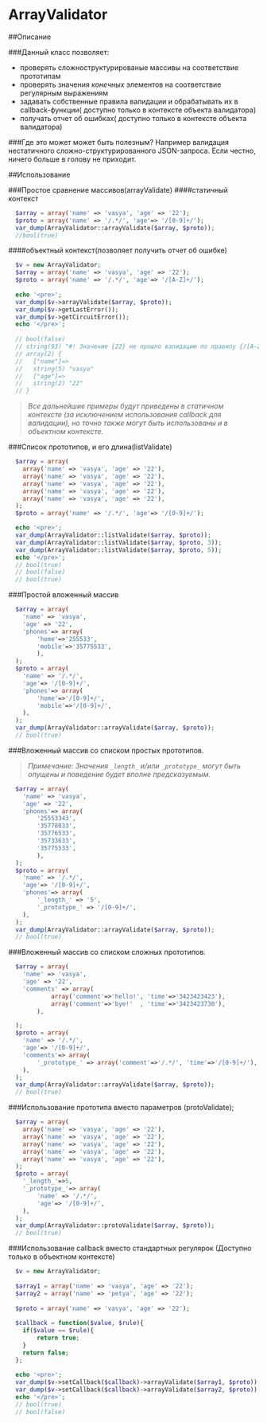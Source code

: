 ArrayValidator
==============
##Описание

###Данный класс позволяет:
 - проверять сложноструктурированые массивы на соответствие прототипам
 - проверять значения *конечных* элементов на соответствие регулярным выражениям
 - задавать собственные правила валидации и обрабатывать их в callback-функции( доступно только в контексте объекта валидатора)
 - получать отчет об ошибках( доступно только в контексте объекта валидатора)

###Где это может может быть полезным?
 Например валидация нестатичного сложно-структурированного JSON-запроса.
 Если честно, ничего больше в голову не приходит.


##Использование

###Простое сравнение массивов(arrayValidate)
####статичный контекст
```php
  $array = array('name' => 'vasya', 'age' => '22');
  $proto = array('name' => '/.*/', 'age'=> '/[0-9]+/');
  var_dump(ArrayValidator::arrayValidate($array, $proto));
  //bool(true)
```

####объектный контекст(позволяет получить отчет об ошибке)
```php
  $v = new ArrayValidator;
  $array = array('name' => 'vasya', 'age' => '22');
  $proto = array('name' => '/.*/', 'age'=> '/[A-Z]+/');
  
  echo '<pre>';
  var_dump($v->arrayValidate($array, $proto));
  var_dump($v->getLastError());
  var_dump($v->getCircuitError());
  echo '</pre>';
 
  // bool(false)
  // string(93) "#! Значение {22} не прошло валидацию по правилу {/[A-Z]+/}."
  // array(2) {
  //   ["name"]=>
  //   string(5) "vasya"
  //   ["age"]=>
  //   string(2) "22"
  // }
```
> *Все дальнейшие примеры будут приведены в статичном контексте (за исключением использования callback для валидации), но точно также могут быть использованы и в объектном контексте.*

###Список прототипов, и его длина(listValidate)
```php
  $array = array(
    array('name' => 'vasya', 'age' => '22'),
    array('name' => 'vasya', 'age' => '22'),
    array('name' => 'vasya', 'age' => '22'),
    array('name' => 'vasya', 'age' => '22'),
    array('name' => 'vasya', 'age' => '22'),
  );
  $proto = array('name' => '/.*/', 'age'=> '/[0-9]+/');

  echo '<pre>';
  var_dump(ArrayValidator::listValidate($array, $proto));
  var_dump(ArrayValidator::listValidate($array, $proto, 3));
  var_dump(ArrayValidator::listValidate($array, $proto, 5));
  echo '</pre>';
  // bool(true)
  // bool(false)
  // bool(true)
```

###Простой вложенный массив
```php
  $array = array(
    'name' => 'vasya', 
    'age' => '22', 
    'phones'=> array(
        'home'=>'255533',
        'mobile'=>'35775533',
        ),
  );
  $proto = array(
    'name' => '/.*/',
    'age'=> '/[0-9]+/',
    'phones'=> array(
        'home'=>'/[0-9]+/',
        'mobile'=>'/[0-9]+/',
    ),
  );
  var_dump(ArrayValidator::arrayValidate($array, $proto));
  // bool(true)
```

###Вложенный массив со списком простых прототипов. 
> *Примечание: Значения `_length_` и/или `_prototype_` могут быть опущены и поведение будет вполне предсказуемым.*

```php
  $array = array(
    'name' => 'vasya', 
    'age' => '22', 
    'phones'=> array(
        '25553343',
        '35778833',
        '35776533',
        '35733633',
        '35775533',
        ),
  );
  $proto = array(
    'name' => '/.*/',
    'age'=> '/[0-9]+/',
    'phones'=> array(
        '_length_' => '5',
        '_prototype_' => '/[0-9]+/',
    ),
  );
  var_dump(ArrayValidator::arrayValidate($array, $proto));
  // bool(true)
```

###Вложенный массив со списком сложных прототипов.
```php
  $array = array(
    'name' => 'vasya', 
    'age' => '22', 
    'comments' => array(
            array('comment'=>'hello!', 'time'=>'3423423423'),
            array('comment'=>'bye!'  , 'time'=>'3423423730'),
        ),

  );
  $proto = array(
    'name' => '/.*/',
    'age'=> '/[0-9]+/',
    'comments'=> array(
        '_prototype_' => array('comment'=>'/.*/', 'time'=>'/[0-9]+/'),
    ),
  );
  var_dump(ArrayValidator::arrayValidate($array, $proto));
  // bool(true)
```
###Использование прототипа вместо параметров (protoValidate);
```php
  $array = array(
    array('name' => 'vasya', 'age' => '22'),
    array('name' => 'vasya', 'age' => '22'),
    array('name' => 'vasya', 'age' => '22'),
    array('name' => 'vasya', 'age' => '22'),
    array('name' => 'vasya', 'age' => '22'),
  );
  $proto = array(
    '_length_'=>5,
    '_prototype_'=> array(
        'name' => '/.*/',
        'age'=> '/[0-9]+/',
    ),
  );
  var_dump(ArrayValidator::protoValidate($array, $proto));
  // bool(true)
```

###Использование callback вместо стандартных регулярок (Доступно только в объектном контексте)
```php
  $v = new ArrayValidator;
  
  $array1 = array('name' => 'vasya', 'age' => '22');
  $array2 = array('name' => 'petya', 'age' => '22');
  
  $proto = array('name' => 'vasya', 'age' => '22');
  
  $callback = function($value, $rule){
    if($value == $rule){
        return true;
    }
    return false;
  };
  
  echo '<pre>';
  var_dump($v->setCallback($callback)->arrayValidate($array1, $proto));
  var_dump($v->setCallback($callback)->arrayValidate($array2, $proto));
  echo '</pre>';
  // bool(true)
  // bool(false)
```
